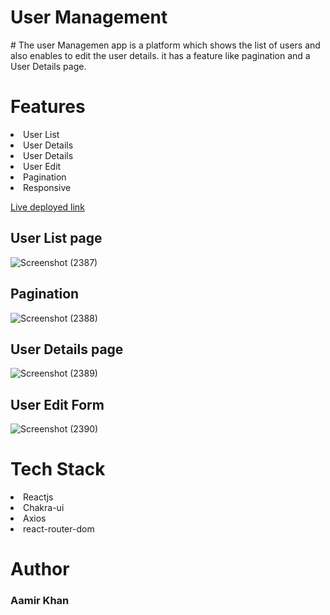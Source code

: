 <h1>User Management</h1>
#  The user Managemen app is a platform which shows the list of users and also enables to edit the user details. it has a feature like pagination and a User Details page.
<h1>Features</h1>
<li>User List </li>
<li>User Details</li>
<li>User Details</li>
<li>User Edit</li>
<li>Pagination</li>
<li>Responsive</li>




<a href="https://paymonkapp.vercel.app/">Live deployed link</a>

<h2>User List page</h2>

![Screenshot (2387)](https://user-images.githubusercontent.com/101388992/231685066-92e23ad8-a383-4390-a0be-617e7522a298.png)

<h2>Pagination</h2>

![Screenshot (2388)](https://user-images.githubusercontent.com/101388992/231685119-65ee8716-8db8-4433-b937-f24b7d7436e9.png)

<h2>User Details page</h2>

![Screenshot (2389)](https://user-images.githubusercontent.com/101388992/231685193-23459814-a14d-4879-9afd-094f974f4ee3.png)

<h2>User Edit Form</h2>

![Screenshot (2390)](https://user-images.githubusercontent.com/101388992/231685282-0831daea-9fe3-4f20-9aff-0fe48dfdfea4.png)

<h1>Tech Stack</h1>
<li>Reactjs</li>
<li>Chakra-ui</li>
<li>Axios</li>
<li>react-router-dom</li>

<h1>Author</h1>
<h3>Aamir Khan</h3>
